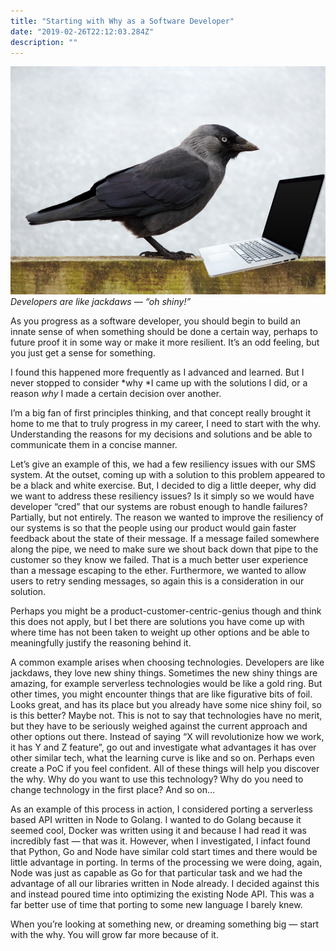 ```yaml
---
title: "Starting with Why as a Software Developer"
date: "2019-02-26T22:12:03.284Z"
description: ""
---
```

<div class="image">
	<img src="../../assets/images/jackdaw.png"/>
	<em>Developers are like jackdaws — “oh shiny!”</em>
</div>

As you progress as a software developer, you should begin to build an innate sense of when something should be done a certain way, perhaps to future proof it in some way or make it more resilient. It’s an odd feeling, but you just get a sense for something.

I found this happened more frequently as I advanced and learned. But I never stopped to consider *why *I came up with the solutions I did, or a reason *why* I made a certain decision over another.

I’m a big fan of first principles thinking, and that concept really brought it home to me that to truly progress in my career, I need to start with the why. Understanding the reasons for my decisions and solutions and be able to communicate them in a concise manner.

Let’s give an example of this, we had a few resiliency issues with our SMS system. At the outset, coming up with a solution to this problem appeared to be a black and white exercise. But, I decided to dig a little deeper, why did we want to address these resiliency issues? Is it simply so we would have developer “cred” that our systems are robust enough to handle failures? Partially, but not entirely. The reason we wanted to improve the resiliency of our systems is so that the people using our product would gain faster feedback about the state of their message. If a message failed somewhere along the pipe, we need to make sure we shout back down that pipe to the customer so they know we failed. That is a much better user experience than a message escaping to the ether. Furthermore, we wanted to allow users to retry sending messages, so again this is a consideration in our solution.

Perhaps you might be a product-customer-centric-genius though and think this does not apply, but I bet there are solutions you have come up with where time has not been taken to weight up other options and be able to meaningfully justify the reasoning behind it.

A common example arises when choosing technologies. Developers are like jackdaws, they love new shiny things. Sometimes the new shiny things are amazing, for example serverless technologies would be like a gold ring. But other times, you might encounter things that are like figurative bits of foil. Looks great, and has its place but you already have some nice shiny foil, so is this better? Maybe not. This is not to say that technologies have no merit, but they have to be seriously weighed against the current approach and other options out there. Instead of saying “X will revolutionize how we work, it has Y and Z feature”, go out and investigate what advantages it has over other similar tech, what the learning curve is like and so on. Perhaps even create a PoC if you feel confident. All of these things will help you discover the why. Why do you want to use this technology? Why do you need to change technology in the first place? And so on…

As an example of this process in action, I considered porting a serverless based API written in Node to Golang. I wanted to do Golang because it seemed cool, Docker was written using it and because I had read it was incredibly fast — that was it. However, when I investigated, I infact found that Python, Go and Node have similar cold start times and there would be little advantage in porting. In terms of the processing we were doing, again, Node was just as capable as Go for that particular task and we had the advantage of all our libraries written in Node already. I decided against this and instead poured time into optimizing the existing Node API. This was a far better use of time that porting to some new language I barely knew.

When you’re looking at something new, or dreaming something big — start with the why. You will grow far more because of it.

